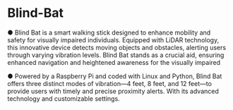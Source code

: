 # Blind-Bat

● Blind Bat is a smart walking stick designed to enhance mobility and safety for visually impaired individuals. Equipped with LiDAR technology, this innovative device detects moving objects and obstacles, alerting users through varying vibration levels. Blind Bat stands as a crucial aid, ensuring enhanced navigation and heightened awareness for the visually impaired

● Powered by a Raspberry Pi and coded with Linux and Python, Blind Bat offers three distinct modes of vibration—4 feet, 8 feet, and 12 feet—to provide users with timely and precise proximity alerts. With its advanced technology and customizable settings.
